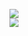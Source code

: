 [![](https://img.shields.io/badge/Made%20With-Github%20Spray-lightgrey.svg?style=for-the-badge&logo=github)](https://github.com/Annihil/github-spray#30439)  
[![](https://i.imgur.com/2DrTn0Z.gif)](https://github.com/Annihil/github-spray)